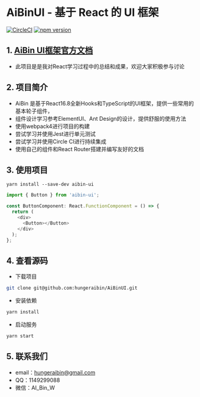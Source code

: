 # AiBinUI - 基于 React 的 UI 框架

[![CircleCI](https://circleci.com/gh/hungeraibin/AiBinUI.svg?style=svg)](https://circleci.com/gh/hungeraibin/AiBinUI) [![npm version](https://badge.fury.io/js/aibin-ui.svg)](https://badge.fury.io/js/aibin-ui) 


## 1. [AiBin UI框架官方文档](https://hungeraibin.github.io/AiBinUI/)
- 此项目是是我对React学习过程中的总结和成果，欢迎大家积极参与讨论

## 2. 项目简介
- AiBin 是基于React16.8全新Hooks和TypeScript的UI框架，提供一些常用的基本轮子组件，
- 组件设计学习参考ElementUI、Ant Design的设计，提供舒服的使用方法
- 使用webpack4进行项目的构建
- 尝试学习并使用Jest进行单元测试
- 尝试学习并使用Circle CI进行持续集成
- 使用自己的组件和React Router搭建并编写友好的文档

## 3. 使用项目
```
yarn install --save-dev aibin-ui
```

```js
import { Button } from 'aibin-ui';

const ButtonComponent: React.FunctionComponent = () => {
  return (
    <div>
      <Button></Button>
    </div>
  );
};
```

## 4. 查看源码
- 下载项目
```bash
git clone git@github.com:hungeraibin/AiBinUI.git
```

- 安装依赖
```bash
yarn install
```

- 启动服务
```bash
yarn start
```

## 5. 联系我们 
- email：hungeraibin@gmail.com
- QQ：1149299088
- 微信：AI_Bin_W